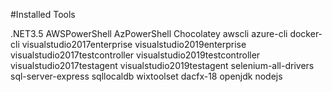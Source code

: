 #Installed Tools

.NET3.5
AWSPowerShell
AzPowerShell
Chocolatey
awscli
azure-cli
docker-cli
visualstudio2017enterprise
visualstudio2019enterprise
visualstudio2017testcontroller
visualstudio2019testcontroller
visualstudio2017testagent
visualstudio2019testagent
selenium-all-drivers
sql-server-express
sqllocaldb
wixtoolset
dacfx-18
openjdk
nodejs
